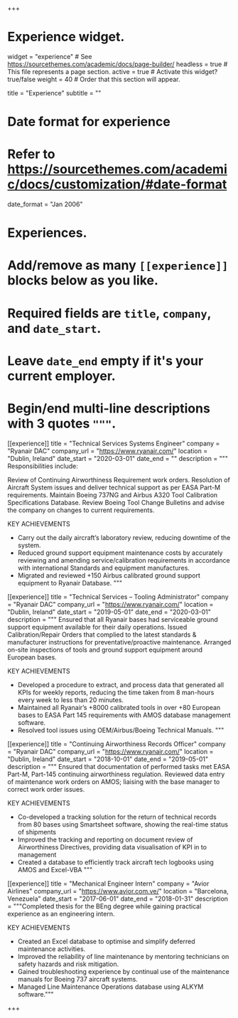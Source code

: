 +++
# Experience widget.
widget = "experience"  # See https://sourcethemes.com/academic/docs/page-builder/
headless = true  # This file represents a page section.
active = true  # Activate this widget? true/false
weight = 40  # Order that this section will appear.

title = "Experience"
subtitle = ""

# Date format for experience
#   Refer to https://sourcethemes.com/academic/docs/customization/#date-format
date_format = "Jan 2006"

# Experiences.
#   Add/remove as many `[[experience]]` blocks below as you like.
#   Required fields are `title`, `company`, and `date_start`.
#   Leave `date_end` empty if it's your current employer.
#   Begin/end multi-line descriptions with 3 quotes `"""`.
[[experience]]
  title = "Technical Services Systems Engineer"
  company = "Ryanair DAC"
  company_url = "https://www.ryanair.com/"
  location = "Dublin, Ireland"
  date_start = "2020-03-01"
  date_end = ""
  description = """
  Responsibilities include:

  Review of Continuing Airworthiness Requirement work orders. Resolution of Aircraft System issues and deliver technical support as per EASA Part-M requirements. Maintain Boeing 737NG and Airbus A320 Tool Calibration Specifications Database. Review Boeing Tool Change Bulletins and advise the company on changes to current requirements.

  KEY ACHIEVEMENTS

  * Carry out the daily aircraft’s laboratory review, reducing downtime of the system.
  * Reduced ground support equipment maintenance costs by accurately reviewing and amending service/calibration requirements in accordance with international Standards and equipment manufactures.
  * Migrated and reviewed +150 Airbus calibrated ground support equipment to Ryanair Database.
  """

[[experience]]
  title = "Technical Services – Tooling Administrator"
  company = "Ryanair DAC"
  company_url = "https://www.ryanair.com/"
  location = "Dublin, Ireland"
  date_start = "2019-05-01"
  date_end = "2020-03-01"
  description = """
  Ensured that all Ryanair bases had serviceable ground support equipment available for their daily operations. Issued Calibration/Repair Orders that complied to the latest standards & manufacturer instructions for preventative/proactive maintenance. Arranged on-site inspections of tools and ground support equipment around European bases.

  KEY ACHIEVEMENTS

  * Developed a procedure to extract, and process data that generated all KPIs for weekly reports, reducing the time taken from 8 man-hours every week to less than 20 minutes.
  * Maintained all Ryanair’s +8000 calibrated tools in over +80 European bases to EASA Part 145 requirements with AMOS database management software.
  * Resolved tool issues using OEM/Airbus/Boeing Technical Manuals.
  """

[[experience]]
  title = "Continuing Airworthiness Records Officer"
  company = "Ryanair DAC"
  company_url = "https://www.ryanair.com/"
  location = "Dublin, Ireland"
  date_start = "2018-10-01"
  date_end = "2019-05-01"
  description = """
  Ensured that documentation of performed tasks met EASA Part-M, Part-145 continuing airworthiness regulation. Reviewed data entry of maintenance work orders on AMOS; liaising with the base manager to correct work order issues.
  
  KEY ACHIEVEMENTS
  * Co-developed a tracking solution for the return of technical records from 80 bases using Smartsheet software, showing the real-time status of shipments 
  * Improved the tracking and reporting on document review of Airworthiness Directives, providing data visualisation of KPI in to management
  * Created a database to efficiently track aircraft tech logbooks using AMOS and Excel-VBA
  """

[[experience]]
  title = "Mechanical Engineer Intern"
  company = "Avior Airlines"
  company_url = "https://www.avior.com.ve/"
  location = "Barcelona, Venezuela"
  date_start = "2017-06-01"
  date_end = "2018-01-31"
  description = """Completed thesis for the BEng degree while gaining practical experience as an engineering intern.

  KEY ACHIEVEMENTS
  
  * Created an Excel database to optimise and simplify deferred maintenance activities.
  * Improved the reliability of line maintenance by mentoring technicians on safety hazards and risk mitigation.
  * Gained troubleshooting experience by continual use of the maintenance manuals for Boeing 737 aircraft systems.
  * Managed Line Maintenance Operations database using ALKYM software."""

+++
